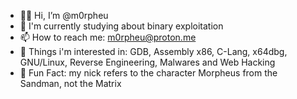 - 👋🏻 Hi, I’m @m0rpheu 
- 🔭 I'm currently studying about binary exploitation
- 📫 How to reach me: m0rpheu@proton.me
- 🌿 Things i'm interested in: GDB, Assembly x86, C-Lang, x64dbg, GNU/Linux, Reverse Engineering, Malwares and Web Hacking
- 🍄 Fun Fact: my nick refers to the character Morpheus from the Sandman, not the Matrix
